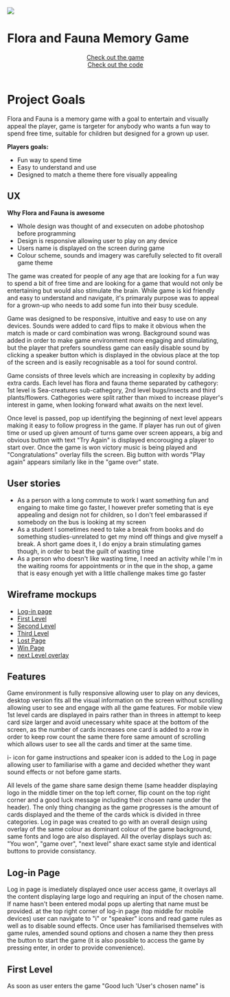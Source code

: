 # <a href="https://evabroberg.github.io/Flora-and-Fauna-memory-game/"><img src="https://github.com/EvaBroberg/Flora-and-Fauna-memory-game/blob/master/imageAssets/logo.png"/></a>

# Flora and Fauna Memory Game
<div style="text-align: center;"><a href="https://evabroberg.github.io/Flora-and-Fauna-memory-game/">Check out the game</a><br>
	<a href="https://github.com/EvaBroberg/Flora-and-Fauna-memory-game">Check out the code</a></div><br>


# Project Goals

Flora and Fauna is a memory game with a goal to entertain and visually appeal the player, game is targeter for anybody who wants a fun way to spend free time, suitable for children but designed for a grown up user.

<b>Players goals:</b>

<ul>
	<li>Fun way to spend time</li>
	<li>Easy to understand and use</li>
	<li>Designed to match a theme there fore visually appealing</li>
</ul>

<h2>UX</h2>

<b>Why Flora and Fauna is awesome</b>

<ul>
	<li>Whole design was thought of and exsecuten on adobe photoshop before programming</li>
	<li>Design is responsive allowing user to play on any device</li>
	<li>Users name is displayed on the screen during game</li>
	<li>Colour scheme, sounds and imagery was carefully selected to fit overall game theme</li>
</ul>

The game was created for people of any age that are looking for a fun way to spend a bit of free time and are looking for a game that would not only be entertaining but would also stimulate the brain. While game is kid friendly and easy to understand and navigate, it's primaraly purpose was to appeal for a grown-up who needs to add some fun into their busy scedule.

Game was designed to be responsive, intuitive and easy to use on any devices. Sounds were added to card flips to make it obvious when the match is made or card combination was wrong. Background sound was added in order to make game environment more engaging and stimulating, but the player that prefers soundless game can easily disable sound by clicking a speaker button which is displayed in the obvious place at the top of the screen and is easily recognisable as a tool for sound control.

Game consists of three levels which are increasing in coplexity by adding extra cards. Each level has flora and fauna theme separated by cathegory: 1st level is Sea-creatures sub-cathegory, 2nd level bugs/insects and third plants/flowers. Cathegories were split rather than mixed to increase player's interest in game, when looking forward what awaits on the next level. 

Once level is passed, pop up identifying the beginning of next level appears making it easy to follow progress in the game. If player has run out of given time or used up given amount of turns game over screen appears, a big and obvious button with text "Try Again" is displayed encorouging a player to start over. Once the game is won victory music is being played and "Congratulations" overlay fills the screen. Big button with words "Play again" appears similarly like in the "game over" state.

<h2>User stories</h2>

<ul>
	<li>As a person with a long commute to work I want something fun and engaing to make time go faster, I however prefer someting that is eye appealing and design not for children, so I don't feel embarassed if somebody on the bus is looking at my screen</li>
	<li>As a student I sometimes need to take a break from books and do something studies-unrelated to get my mind off things and give myself a break. A short game does it, I do enjoy a brain stimulating games though, in order to beat the guilt of wasting time</li>
	<li>As a person who doesn't like wasting time, I need an activity while I'm in the waiting rooms for appointments or in the que in the shop, a game that is easy enough yet with a little challenge makes time go faster</li>
</ul>

<h2>Wireframe mockups</h2>

<ul>
	<li><a href="" target="_blank">Log-in page</a></li>
	<li><a href="" target="_blank">First Level</a></li>
	<li><a href="" target="_blank">Second Level</a></li>
	<li><a href="" target="_blank">Third Level</a></li>
	<li><a href="" target="_blank">Lost Page</a></li>
	<li><a href="" target="_blank">Win Page</a></li>
	<li><a href="" target="_blank">next Level overlay</a></li>
</ul>

<h2>Features</h2>

Game environment is fully responsive allowing user to play on any devices, desktop version fits all the visual information on the screen without scrolling allowing user to see and engage with all the game features. For mobile view 1st level cards are displayed in pairs rather than in threes in attempt to keep card size larger and avoid unecessary white space at the bottom of the screen, as the number of cards increases one card is added to a row in order to keep row count the same there fore same amount of scrolling which allows user to see all the cards and timer at the same time.

i- icon for game instructions and speaker icon is added to the Log in page allowing user to familiarise with a game and decided whether they want sound effects or not before game starts. 

All levels of the game share same design theme (same headder displaying logo in the middle timer on the top left corner, flip count on the top right corner and a good luck message including their chosen name under the header). The only thing changing as the game progresses is the amount of cards displayed and the theme of the cards whick is divided in three categories. Log in page was created to go with an overall design using overlay of the same colour as dominant colour of the game background, same fonts and logo are also displayed. All the overlay displays such as: "You won", "game over", "next level" share exact same style and identical buttons to provide consistancy.

<h2>Log-in Page</h2>

Log in page is imediately displayed once user access game, it overlays all the content displaying large logo and requiring an input of the chosen name. If name hasn't been entered modal pops up alerting that name must be provided. at the top right corner of log-in page (top middle for mobile devices) user can navigate to "i" or "speaker" icons and read game rules as well as to disable sound effects. Once user has familiarised themselves with game rules, amended sound options and chosen a name they then press the button to start the game (it is also possible to access the game by pressing enter, in order to provide convenience).

<h2>First Level</h2>

As soon as user enters the game "Good luch 'User's chosen name" is 